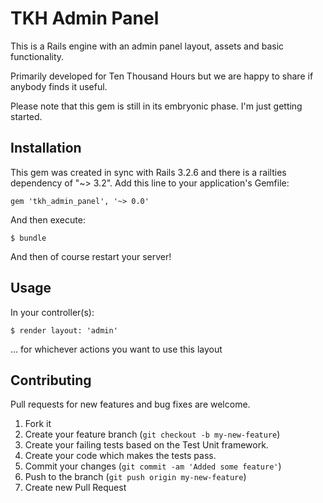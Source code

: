 # TKH Admin Panel

This is a Rails engine with an admin panel layout, assets and basic functionality.

Primarily developed for Ten Thousand Hours but we are happy to share if anybody finds it useful.

Please note that this gem is still in its embryonic phase. I'm just getting started.

## Installation

This gem was created in sync with Rails 3.2.6 and there is a railties dependency of "~> 3.2". Add this line to your application's Gemfile:

    gem 'tkh_admin_panel', '~> 0.0'

And then execute:

    $ bundle

And then of course restart your server!


## Usage

In your controller(s):

    $ render layout: 'admin'

... for whichever actions you want to use this layout


## Contributing

Pull requests for new features and bug fixes are welcome.

1. Fork it
2. Create your feature branch (`git checkout -b my-new-feature`)
3. Create your failing tests based on the Test Unit framework.
4. Create your code which makes the tests pass.
5. Commit your changes (`git commit -am 'Added some feature'`)
6. Push to the branch (`git push origin my-new-feature`)
7. Create new Pull Request
